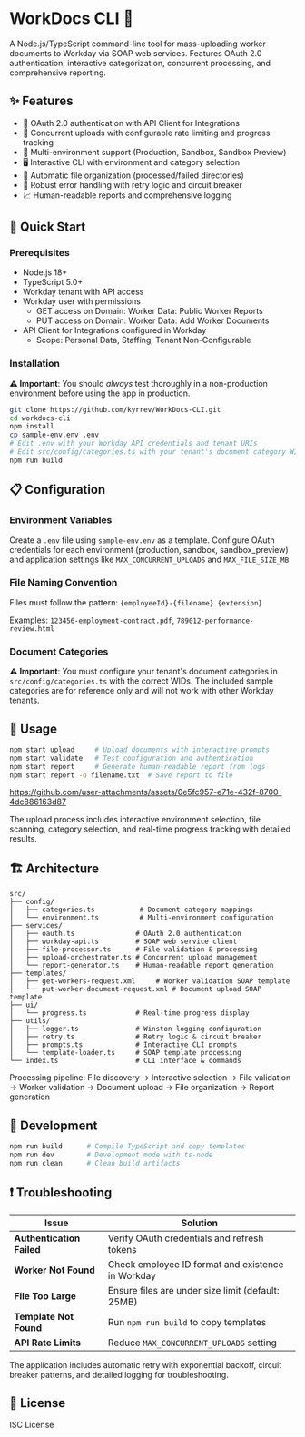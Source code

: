 # WorkDocs CLI 📄

A Node.js/TypeScript command-line tool for mass-uploading worker documents to Workday via SOAP web services. Features OAuth 2.0 authentication, interactive categorization, concurrent processing, and comprehensive reporting.

## ✨ Features

- 🔐 OAuth 2.0 authentication with API Client for Integrations
- 🚀 Concurrent uploads with configurable rate limiting and progress tracking
- 🏢 Multi-environment support (Production, Sandbox, Sandbox Preview)
- 🖥️ Interactive CLI with environment and category selection
- 📁 Automatic file organization (processed/failed directories)
- 🔄 Robust error handling with retry logic and circuit breaker
- 📈 Human-readable reports and comprehensive logging

## 🚀 Quick Start

### Prerequisites

- Node.js 18+
- TypeScript 5.0+
- Workday tenant with API access
- Workday user with permissions
    - GET access on Domain: Worker Data: Public Worker Reports
    - PUT access on Domain: Worker Data: Add Worker Documents
- API Client for Integrations configured in Workday
    - Scope: Personal Data, Staffing, Tenant Non-Configurable

### Installation

**⚠️ Important**: You should *always* test thoroughly in a non-production environment before using the app in production.  

```bash
git clone https://github.com/kyrrev/WorkDocs-CLI.git
cd workdocs-cli
npm install
cp sample-env.env .env
# Edit .env with your Workday API credentials and tenant URIs
# Edit src/config/categories.ts with your tenant's document category WIDs
npm run build
```

## 📋 Configuration

### Environment Variables

Create a `.env` file using `sample-env.env` as a template. Configure OAuth credentials for each environment (production, sandbox, sandbox_preview) and application settings like `MAX_CONCURRENT_UPLOADS` and `MAX_FILE_SIZE_MB`.

### File Naming Convention

Files must follow the pattern: `{employeeId}-{filename}.{extension}`

Examples: `123456-employment-contract.pdf`, `789012-performance-review.html`

### Document Categories

**⚠️ Important**: You must configure your tenant's document categories in `src/config/categories.ts` with the correct WIDs. The included sample categories are for reference only and will not work with other Workday tenants.

## 🎯 Usage

```bash
npm start upload     # Upload documents with interactive prompts
npm start validate   # Test configuration and authentication
npm start report     # Generate human-readable report from logs
npm start report -o filename.txt  # Save report to file
```

https://github.com/user-attachments/assets/0e5fc957-e71e-432f-8700-4dc886163d87

The upload process includes interactive environment selection, file scanning, category selection, and real-time progress tracking with detailed results.

## 🏗️ Architecture

```
src/
├── config/
│   ├── categories.ts           # Document category mappings
│   └── environment.ts          # Multi-environment configuration
├── services/
│   ├── oauth.ts               # OAuth 2.0 authentication
│   ├── workday-api.ts         # SOAP web service client
│   ├── file-processor.ts      # File validation & processing
│   ├── upload-orchestrator.ts # Concurrent upload management
│   └── report-generator.ts    # Human-readable report generation
├── templates/
│   ├── get-workers-request.xml     # Worker validation SOAP template
│   └── put-worker-document-request.xml # Document upload SOAP template
├── ui/
│   └── progress.ts            # Real-time progress display
├── utils/
│   ├── logger.ts              # Winston logging configuration
│   ├── retry.ts               # Retry logic & circuit breaker
│   ├── prompts.ts             # Interactive CLI prompts
│   └── template-loader.ts     # SOAP template processing
└── index.ts                   # CLI interface & commands
```

Processing pipeline: File discovery → Interactive selection → File validation → Worker validation → Document upload → File organization → Report generation

## 🔧 Development

```bash
npm run build      # Compile TypeScript and copy templates
npm run dev        # Development mode with ts-node
npm run clean      # Clean build artifacts
```

## ❗ Troubleshooting

| Issue | Solution |
|-------|----------|
| **Authentication Failed** | Verify OAuth credentials and refresh tokens |
| **Worker Not Found** | Check employee ID format and existence in Workday |
| **File Too Large** | Ensure files are under size limit (default: 25MB) |
| **Template Not Found** | Run `npm run build` to copy templates |
| **API Rate Limits** | Reduce `MAX_CONCURRENT_UPLOADS` setting |

The application includes automatic retry with exponential backoff, circuit breaker patterns, and detailed logging for troubleshooting.

## 📄 License

ISC License
